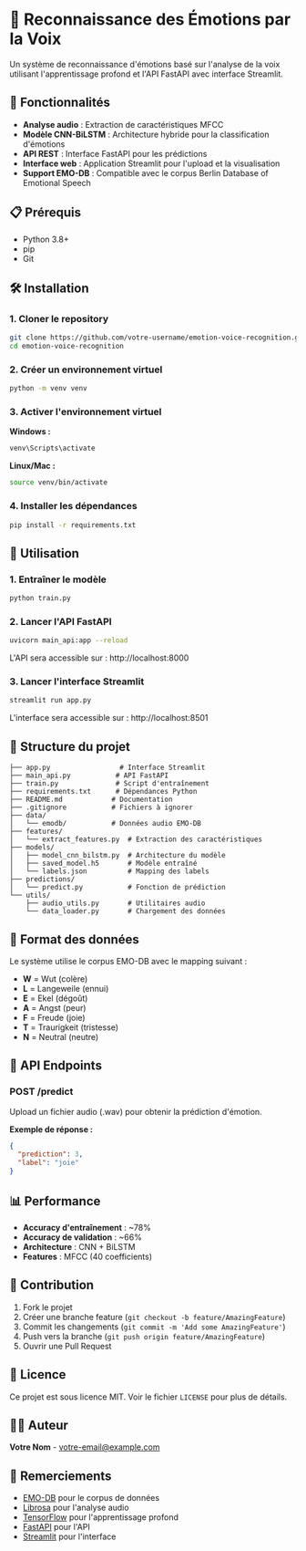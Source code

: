 # 🎤 Reconnaissance des Émotions par la Voix

Un système de reconnaissance d'émotions basé sur l'analyse de la voix utilisant l'apprentissage profond et l'API FastAPI avec interface Streamlit.

## 🚀 Fonctionnalités

- **Analyse audio** : Extraction de caractéristiques MFCC
- **Modèle CNN-BiLSTM** : Architecture hybride pour la classification d'émotions
- **API REST** : Interface FastAPI pour les prédictions
- **Interface web** : Application Streamlit pour l'upload et la visualisation
- **Support EMO-DB** : Compatible avec le corpus Berlin Database of Emotional Speech

## 📋 Prérequis

- Python 3.8+
- pip
- Git

## 🛠️ Installation

### 1. Cloner le repository

```bash
git clone https://github.com/votre-username/emotion-voice-recognition.git
cd emotion-voice-recognition
```

### 2. Créer un environnement virtuel

```bash
python -m venv venv
```

### 3. Activer l'environnement virtuel

**Windows :**

```bash
venv\Scripts\activate
```

**Linux/Mac :**

```bash
source venv/bin/activate
```

### 4. Installer les dépendances

```bash
pip install -r requirements.txt
```

## 🎯 Utilisation

### 1. Entraîner le modèle

```bash
python train.py
```

### 2. Lancer l'API FastAPI

```bash
uvicorn main_api:app --reload
```

L'API sera accessible sur : http://localhost:8000

### 3. Lancer l'interface Streamlit

```bash
streamlit run app.py
```

L'interface sera accessible sur : http://localhost:8501

## 📁 Structure du projet

```
├── app.py                 # Interface Streamlit
├── main_api.py           # API FastAPI
├── train.py              # Script d'entraînement
├── requirements.txt      # Dépendances Python
├── README.md            # Documentation
├── .gitignore           # Fichiers à ignorer
├── data/
│   └── emodb/           # Données audio EMO-DB
├── features/
│   └── extract_features.py  # Extraction des caractéristiques
├── models/
│   ├── model_cnn_bilstm.py  # Architecture du modèle
│   ├── saved_model.h5       # Modèle entraîné
│   └── labels.json          # Mapping des labels
├── predictions/
│   └── predict.py           # Fonction de prédiction
└── utils/
    ├── audio_utils.py       # Utilitaires audio
    └── data_loader.py       # Chargement des données
```

## 🎵 Format des données

Le système utilise le corpus EMO-DB avec le mapping suivant :

- **W** = Wut (colère)
- **L** = Langeweile (ennui)
- **E** = Ekel (dégoût)
- **A** = Angst (peur)
- **F** = Freude (joie)
- **T** = Traurigkeit (tristesse)
- **N** = Neutral (neutre)

## 🔧 API Endpoints

### POST /predict

Upload un fichier audio (.wav) pour obtenir la prédiction d'émotion.

**Exemple de réponse :**

```json
{
  "prediction": 3,
  "label": "joie"
}
```

## 📊 Performance

- **Accuracy d'entraînement** : ~78%
- **Accuracy de validation** : ~66%
- **Architecture** : CNN + BiLSTM
- **Features** : MFCC (40 coefficients)

## 🤝 Contribution

1. Fork le projet
2. Créer une branche feature (`git checkout -b feature/AmazingFeature`)
3. Commit les changements (`git commit -m 'Add some AmazingFeature'`)
4. Push vers la branche (`git push origin feature/AmazingFeature`)
5. Ouvrir une Pull Request

## 📝 Licence

Ce projet est sous licence MIT. Voir le fichier `LICENSE` pour plus de détails.

## 👨‍💻 Auteur

**Votre Nom** - [votre-email@example.com](mailto:votre-email@example.com)

## 🙏 Remerciements

- [EMO-DB](http://emodb.bilderbar.info/) pour le corpus de données
- [Librosa](https://librosa.org/) pour l'analyse audio
- [TensorFlow](https://tensorflow.org/) pour l'apprentissage profond
- [FastAPI](https://fastapi.tiangolo.com/) pour l'API
- [Streamlit](https://streamlit.io/) pour l'interface

